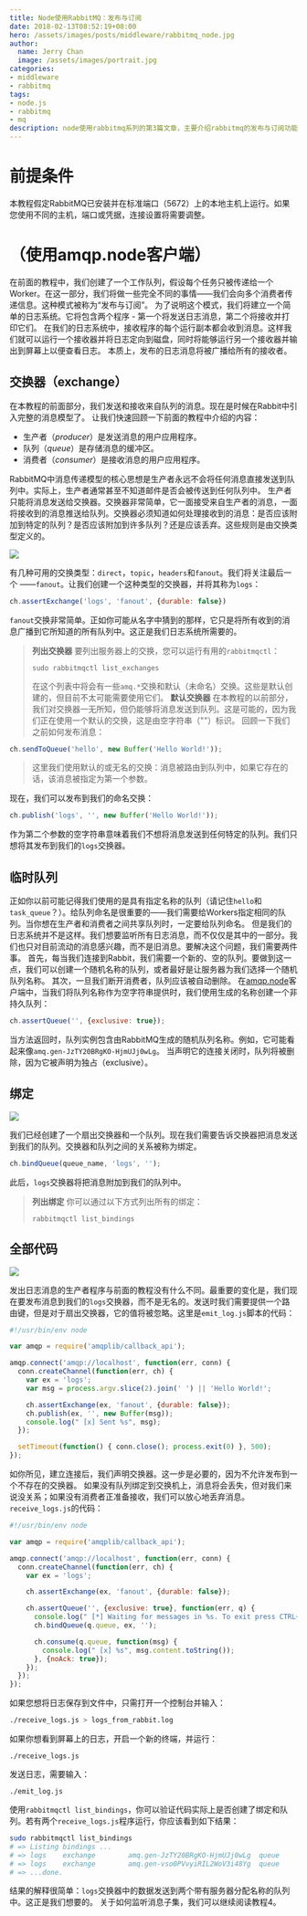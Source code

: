 ```yaml
---
title: Node使用RabbitMQ：发布与订阅
date: 2018-02-13T08:52:19+08:00
hero: /assets/images/posts/middleware/rabbitmq_node.jpg
author:
  name: Jerry Chan
  image: /assets/images/portrait.jpg
categories:
- middleware
- rabbitmq
tags:
- node.js
- rabbitmq
- mq
description: node使用rabbitmq系列的第3篇文章，主要介绍rabbitmq的发布与订阅功能。
---
```



# 前提条件

本教程假定RabbitMQ已安装并在标准端口（5672）上的本地主机上运行。如果您使用不同的主机，端口或凭据，连接设置将需要调整。

# （使用amqp.node客户端）

在前面的教程中，我们创建了一个工作队列，假设每个任务只被传递给一个Worker。在这一部分，我们将做一些完全不同的事情——我们会向多个消费者传递信息。这种模式被称为“发布与订阅”。 为了说明这个模式，我们将建立一个简单的日志系统。它将包含两个程序 - 第一个将发送日志消息，第二个将接收并打印它们。 在我们的日志系统中，接收程序的每个运行副本都会收到消息。这样我们就可以运行一个接收器并将日志定向到磁盘，同时将能够运行另一个接收器并输出到屏幕上以便查看日志。 本质上，发布的日志消息将被广播给所有的接收者。

## 交换器（exchange）

在本教程的前面部分，我们发送和接收来自队列的消息。现在是时候在Rabbit中引入完整的消息模型了。 让我们快速回顾一下前面的教程中介绍的内容：

*   生产者（_producer_）是发送消息的用户应用程序。
*   队列（_queue_）是存储消息的缓冲区。
*   消费者（_consumer_）是接收消息的用户应用程序。

RabbitMQ中消息传递模型的核心思想是生产者永远不会将任何消息直接发送到队列中。实际上，生产者通常甚至不知道邮件是否会被传送到任何队列中。 生产者只能将消息发送给交换器。交换器非常简单，它一面接受来自生产者的消息，一面将接收到的消息推送给队列。交换器必须知道如何处理接收到的消息：是否应该附加到特定的队列？是否应该附加到许多队列？还是应该丢弃。这些规则是由交换类型定义的。

![](/assets/images/posts/middleware/exchanges.png) 

有几种可用的交换类型：`direct`，`topic`，`headers`和`fanout`。我们将关注最后一个 ——`fanout`。让我们创建一个这种类型的交换器，并将其称为`logs`：

```js
ch.assertExchange('logs', 'fanout', {durable: false})
```

`fanout`交换非常简单。正如你可能从名字中猜到的那样，它只是将所有收到的消息广播到它所知道的所有队列中。这正是我们日志系统所需要的。

> **列出交换器** 要列出服务器上的交换，您可以运行有用的`rabbitmqctl`：
>
>     sudo rabbitmqctl list_exchanges
>       
>
> 在这个列表中将会有一些`amq.*`交换和默认（未命名）交换。这些是默认创建的，但目前不太可能需要使用它们。 **默认交换器** 在本教程的以前部分，我们对交换器一无所知，但仍能够将消息发送到队列。这是可能的，因为我们正在使用一个默认的交换，这是由空字符串（""）标识。 回顾一下我们之前如何发布消息：
>
```js
ch.sendToQueue('hello', new Buffer('Hello World!'));
```
>
> 这里我们使用默认的或无名的交换：消息被路由到队列中，如果它存在的话，该消息被指定为第一个参数。

现在，我们可以发布到我们的命名交换：

```js
ch.publish('logs', '', new Buffer('Hello World!'));
```

作为第二个参数的空字符串意味着我们不想将消息发送到任何特定的队列。我们只想将其发布到我们的`logs`交换器。

## 临时队列

正如你以前可能记得我们使用的是具有指定名称的队列（请记住`hello`和`task_queue`？）。给队列命名是很重要的——我们需要给Workers指定相同的队列。当你想在生产者和消费者之间共享队列时，一定要给队列命名。 但是我们的日志系统并不是这样。我们想要监听所有日志消息，而不仅仅是其中的一部分。我们也只对目前流动的消息感兴趣，而不是旧消息。要解决这个问题，我们需要两件事。 首先，每当我们连接到Rabbit，我们需要一个新的、空的队列。要做到这一点，我们可以创建一个随机名称的队列，或者最好是让服务器为我们选择一个随机队列名称。 其次，一旦我们断开消费者，队列应该被自动删除。 在[amqp.node](http://www.squaremobius.net/amqp.node/)客户端中，当我们将队列名称作为空字符串提供时，我们使用生成的名称创建一个非持久队列：

```js
ch.assertQueue('', {exclusive: true});
```

当方法返回时，队列实例包含由RabbitMQ生成的随机队列名称。例如，它可能看起来像`amq.gen-JzTY20BRgKO-HjmUJj0wLg`。 当声明它的连接关闭时，队列将被删除，因为它被声明为独占（exclusive）。

## 绑定

![](/assets/images/posts/middleware/bindings.png) 

我们已经创建了一个扇出交换器和一个队列。现在我们需要告诉交换器把消息发送到我们的队列。交换器和队列之间的关系被称为绑定。

```js
ch.bindQueue(queue_name, 'logs', '');
```

此后，`logs`交换器将把消息附加到我们的队列中。

> **列出绑定** 你可以通过以下方式列出所有的绑定：
>
>     rabbitmqctl list_bindings
>       

## 全部代码

![](/assets/images/posts/middleware/python-three-overall.png) 

发出日志消息的生产者程序与前面的教程没有什么不同。最重要的变化是，我们现在要发布消息到我们的`logs`交换器，而不是无名的。发送时我们需要提供一个路由键，但是对于扇出交换器，它的值将被忽略。这里是`emit_log.js`脚本的代码：

```js
#!/usr/bin/env node

var amqp = require('amqplib/callback_api');

amqp.connect('amqp://localhost', function(err, conn) {
  conn.createChannel(function(err, ch) {
    var ex = 'logs';
    var msg = process.argv.slice(2).join(' ') || 'Hello World!';

    ch.assertExchange(ex, 'fanout', {durable: false});
    ch.publish(ex, '', new Buffer(msg));
    console.log(" [x] Sent %s", msg);
  });

  setTimeout(function() { conn.close(); process.exit(0) }, 500);
});
```

如你所见，建立连接后，我们声明交换器。这一步是必要的，因为不允许发布到一个不存在的交换器。 如果没有队列绑定到交换机上，消息将会丢失，但对我们来说没关系；如果没有消费者正准备接收，我们可以放心地丢弃消息。 `receive_logs.js`的代码：

```js
#!/usr/bin/env node

var amqp = require('amqplib/callback_api');

amqp.connect('amqp://localhost', function(err, conn) {
  conn.createChannel(function(err, ch) {
    var ex = 'logs';

    ch.assertExchange(ex, 'fanout', {durable: false});

    ch.assertQueue('', {exclusive: true}, function(err, q) {
      console.log(" [*] Waiting for messages in %s. To exit press CTRL+C", q.queue);
      ch.bindQueue(q.queue, ex, '');

      ch.consume(q.queue, function(msg) {
        console.log(" [x] %s", msg.content.toString());
      }, {noAck: true});
    });
  });
});
```

如果您想将日志保存到文件中，只需打开一个控制台并输入：

```sh
./receive_logs.js > logs_from_rabbit.log
```

如果你想看到屏幕上的日志，开启一个新的终端，并运行：

    ./receive_logs.js


发送日志，需要输入：

    ./emit_log.js


使用`rabbitmqctl list_bindings`，你可以验证代码实际上是否创建了绑定和队列。若有两个`receive_logs.js`程序运行，你应该看到如下结果：

```sh
sudo rabbitmqctl list_bindings
# => Listing bindings ...
# => logs    exchange        amq.gen-JzTY20BRgKO-HjmUJj0wLg  queue           []
# => logs    exchange        amq.gen-vso0PVvyiRIL2WoV3i48Yg  queue           []
# => ...done.
```

结果的解释很简单：`logs`交换器中的数据发送到两个带有服务器分配名称的队列中。这正是我们想要的。 关于如何监听消息子集，我们可以继续阅读教程4。
